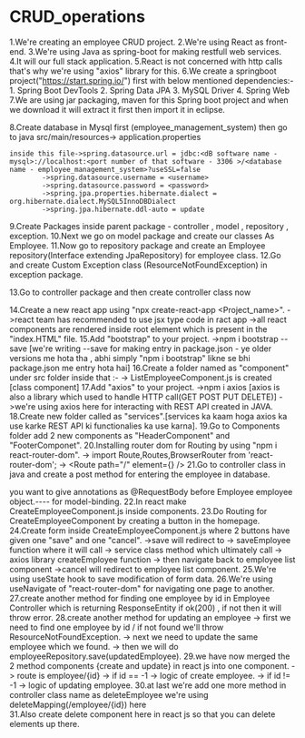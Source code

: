 # CRUD_operations
1.We're creating an employee CRUD project.
2.We're using React as front-end.
3.We're using Java as spring-boot for making restfull web services.
4.It will our full stack application.
5.React is not concerned with http calls that's why we're using "axios" library for this.
6.We create a springboot project("https://start.spring.io/") first with below mentioned dependencies:-
	1. Spring Boot DevTools
	2. Spring Data JPA
	3. MySQL Driver
	4. Spring Web
7.We are using jar packaging, maven for this Spring boot project and when we download it will extract it first then import it in eclipse.


8.Create database in Mysql first (employee_management_system) then go to java src/main/resources-> application.properties

	inside this file->spring.datasource.url = jdbc:<dB software name - mysql>://localhost:<port number of that software - 3306 >/<database name - employee_management_system>?useSSL=false
			->spring.datasource.username = <username>
			->spring.datasource.password = <password>
			->spring.jpa.properties.hibernate.dialect = org.hibernate.dialect.MySQL5InnoDBDialect
			->spring.jpa.hibernate.ddl-auto = update
9.Create Packages inside parent package - controller , model , repository , exception.
10.Next we go on model package and create our classes As Employee.
11.Now go to repository package and create an Employee repository(Interface extending JpaRepository) for employee class.
12.Go and create Custom Exception class (ResourceNotFoundException) in exception package.

13.Go to controller package and then create controller class now 

14.Create a new react app using "npx create-react-app <Project_name>".
	->react team has recommended to use jsx type code in ract app 
	->all react components are rendered inside root element which is present in the "index.HTML" file.
15.Add "bootstrap" to your project.
	->npm i bootstrap --save     [we're writing --save for making entry in package.json - ye older versions me hota tha , 
					abhi simply "npm i bootstrap" likne se bhi package.json me entry hota hai]
16.Create a folder named as "component" under src folder inside that :-
			-> ListEmployeeComponent.js is created [class component]
17.Add "axios" to your project.
	->npm i axios [axios is also a library which used to handle HTTP call(GET POST PUT DELETE)]
	->we're using axios here for interacting with REST API created in JAVA.
18.Create new folder called as "services".[services ka kaam hoga axios ka use karke REST API ki functionalies ka use karna].
19.Go to Components folder add 2 new components as "HeaderComponent" and "FooterComponet".
20.Installing router dom for Routing by using "npm i react-router-dom".
	-> import Route,Routes,BrowserRouter from 'react-router-dom';
	-> <BrowserRouter>
          	<HeaderComponent />
           	     <Routes>
          	    	<Route path="/" element={<EmployeeList />} />
                     </Routes>
          	<FooterComponent />
      	   </BrowserRouter>
21.Go to controller class in java and create a post method for entering the employee in database.

you want to give annotations as @RequestBody before Employee employee object.---- for model-binding. 
22.In react make CreateEmployeeComponent.js inside components.
23.Do Routing for CreateEmployeeComponent by creating a button in the homepage.
24.Create form inside CreateEmployeeComponent.js where 2 buttons have given one "save" and one "cancel".
		->save will redirect to -> saveEmployee function where it will call -> service class method which ultimately call -> axios library createEmployee function -> then navigate 					back to employee list component
		->cancel will redirect to employee list component.
25.We're using useState hook to save modification of form data.
26.We're using useNavigate of "react-router-dom" for navigating one page to another.
27.create another method for finding one employee by id in Employee Controller which is returning ResponseEntity<Employee> if ok(200) , if not then it will throw error.
28.create another method for updating an employee 
	-> first we need to find one employee by id / if not found we'll throw ResourceNotFoundException.
	-> next we need to update the same employee which we found. 
	-> then we will do employeeRepository.save(updatedEmployee).
29.we have now merged the 2 method components {create and update} in react js into one component.
	-> route is employee/{id}
		-> if id == -1 -> logic of create employee.
		-> if id != -1 -> logic of updating employee.
30.at last we're add one more method in controller class name as deleteEmployee we're using deleteMapping(/employee/{id}) here  
31.Also create delete component here in react js so that you can delete elements up there.
